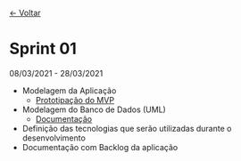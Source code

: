 <a href="https://github.com/Trabalhos-Fatec/consentimento-de-dados">  <- Voltar  </a>


# Sprint 01

08/03/2021 - 28/03/2021

* Modelagem da Aplicação
  * [Prototipação do MVP ](https://www.figma.com/proto/rtOOh5QyGucf5KtH1UdlK7/Seguran%C3%A7a-da-Informa%C3%A7%C3%A3o?node-id=103%3A10&scaling=contain&page-id=0%3A1)
* Modelagem do Banco de Dados (UML)
  * <a href="https://github.com/Trabalhos-Fatec/consentimento-de-dados/blob/main/Sprint%2001/Documentação/Banco-De-Dados.md">Documentação </a>
* Definição das tecnologias que serão utilizadas durante o desenvolvimento
* Documentação com Backlog da aplicação
